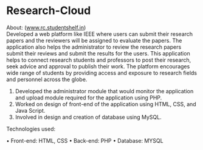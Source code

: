 # Research-Cloud

About: (www.rc.studentshelf.in)  
Developed a web platform like IEEE where users can submit their research papers and the reviewers will be assigned to evaluate the papers. The application also helps the administrator to review the research papers submit their reviews and submit the results for the users. This application helps to connect research students and professors to post their research, seek advice and approval to publish their work. The platform encourages wide range of students by providing access and exposure to research fields and personnel across the globe. 
1.	Developed the administrator module that would monitor the application and upload module required for the application using PHP.
2.	Worked on design of front-end of the application using HTML, CSS, and Java Script.
3.	Involved in design and creation of database using MySQL.

Technologies used:

•	Front-end: HTML, CSS
•	Back-end: PHP
•	Database: MYSQL

